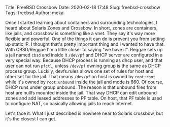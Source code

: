 Title: FreeBSD Crossbow
Date: 2020-02-18 17:48
Slug: freebsd-crossbow
Tags: freebsd
Author: meka


Once I started learning about containers and surrounding technologies, I heard
about Solaris Zones and Crossbow. In short, zones are containers, like jails,
and crossbow is something like a vnet. They say it's way more flexible and
powerful. One of the things it can do is prevent you from setting up static IP.
I thought that's pretty important thing and I wanted to have that. With
CBSD/Reggae I'm a little closer to saying "we have it". Reggae sets up a jail
named `cbsd` and inside it `/dev/pf` and DHCP server are configured in a very
special way. Because DHCP process is running as dhcp user, and that user can
not run `pfctl`, unless `/dev/pf` owning group is the same as DHCP process
group. Luckily, devfs.rules allows one set of rules for host and other set for
the jail. That means `/dev/pf` on host is owned by `root:root` while it's owned
by `root:unbound` inside the jail and mode is 660. Of course, DHCP runs under
group unbound. The reason is that unbound files from host are nullfs mounted
inside the jail. That way DHCP can edit unbound zones and add leased addresses
to PF table. On host, that PF table is used to configure NAT, so basically
allowing jails to reach Internet.

Let's face it. What I just described is nowhere near to Solaris crossbow, but
it's the closest I can get.
